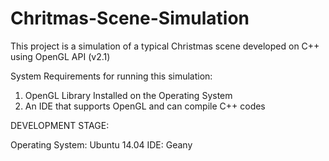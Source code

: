 # Chritmas-Scene-Simulation
This project is a simulation of a typical Christmas scene developed on C++ using OpenGL API (v2.1)

System Requirements for running this simulation:

1. OpenGL Library Installed on the Operating System
2. An IDE that supports OpenGL and can compile C++ codes

DEVELOPMENT STAGE:

Operating System: Ubuntu 14.04
IDE: Geany
